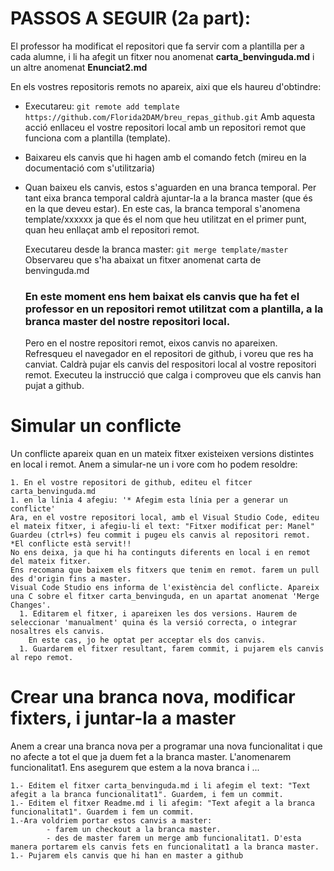 # PASSOS A SEGUIR (2a part):
El professor ha modificat el repositori que fa servir com a plantilla per a cada alumne, 
i li ha afegit un fitxer nou anomenat **carta_benvinguda.md** i un altre anomenat **Enunciat2.md**

En els vostres repositoris remots no apareix, aixi que els haureu d'obtindre:
  - Executareu: `git remote add template https://github.com/Florida2DAM/breu_repas_github.git`
    Amb aquesta acció enllaceu el vostre repositori local amb un repositori remot que funciona com a plantilla (template).
  - Baixareu els canvis que hi hagen amb el comando fetch (mireu en la documentació com s'utilitzaria)
  - Quan baixeu els canvis, estos s'aguarden en una branca temporal. Per tant eixa branca temporal caldrà ajuntar-la a la branca master (que és en la que deveu estar). En este cas,
    la branca temporal s'anomena template/xxxxxx ja que és el nom que heu utilitzat en el primer punt, quan heu enllaçat amb el repositori remot.
    
    Executareu desde la branca master: `git merge template/master`
    Observareu que s'ha abaixat un fitxer anomenat carta de benvinguda.md
    ### En este moment ens hem baixat els canvis que ha fet el professor en un repositori remot utilitzat com a plantilla, a la branca master del nostre repositori local.
    Pero en el nostre repositori remot, eixos canvis no apareixen. Refresqueu el navegador en el repositori de github, i voreu que res ha canviat.
    Caldrà pujar els canvis del respositori local al vostre repositori remot.
    Executeu la instrucció que calga i comproveu que els canvis han pujat a github.
# Simular un conflicte

  Un conflicte apareix quan en un mateix fitxer existeixen versions distintes en local i remot. 
  Anem a simular-ne un i vore com ho podem resoldre:
  
    1. En el vostre repositori de github, editeu el fitcer carta_benvinguda.md
    1. en la línia 4 afegiu: '* Afegim esta línia per a generar un conflicte'
    Ara, en el vostre repositori local, amb el Visual Studio Code, editeu el mateix fitxer, i afegiu-li el text: "Fitxer modificat per: Manel"
    Guardeu (ctrl+s) feu commit i pugeu els canvis al repositori remot. *El conflicte està servit!!
    No ens deixa, ja que hi ha continguts diferents en local i en remot del mateix fitxer.
    Ens recomana que baixem els fitxers que tenim en remot. farem un pull des d'origin fins a master.
    Visual Code Studio ens informa de l'existència del conflicte. Apareix una C sobre el fitxer carta_benvinguda, en un apartat anomenat 'Merge Changes'. 
      1. Editarem el fitxer, i apareixen les dos versions. Haurem de seleccionar 'manualment' quina és la versió correcta, o integrar nosaltres els canvis.
        En este cas, jo he optat per acceptar els dos canvis.
      1. Guardarem el fitxer resultant, farem commit, i pujarem els canvis al repo remot.

# Crear una branca nova, modificar fixters, i juntar-la a master
   Anem a crear una branca nova per a programar una nova funcionalitat i que no afecte a tot el que ja duem fet a la branca master. L'anomenarem funcionalitat1. Ens asegurem que estem a la nova branca i ...

    1.- Editem el fitxer carta_benvinguda.md i li afegim el text: "Text afegit a la branca funcionalitat1". Guardem, i fem un commit.
    1.- Editem el fitxer Readme.md i li afegim: "Text afegit a la branca funcionalitat1". Guardem i fem un commit.
    1.-Ara voldriem portar estos canvis a master: 
            - farem un checkout a la branca master.
            - des de master farem un merge amb funcionalitat1. D'esta manera portarem els canvis fets en funcionalitat1 a la branca master.
    1.- Pujarem els canvis que hi han en master a github
